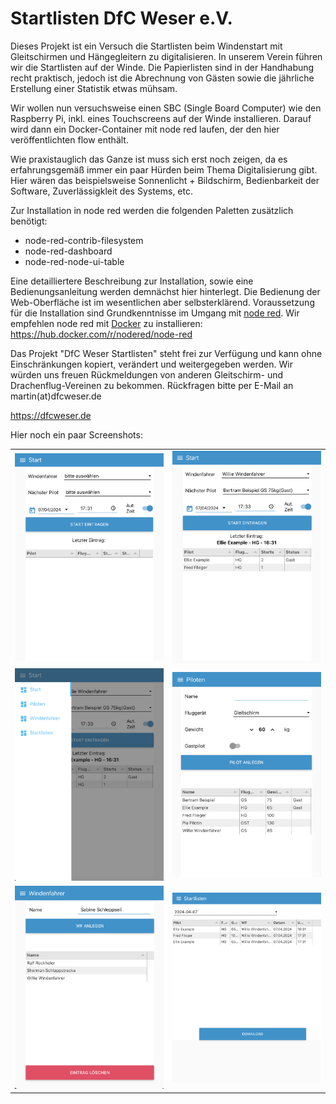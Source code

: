# Startlisten DfC Weser e.V.

Dieses Projekt ist ein Versuch die Startlisten beim Windenstart mit Gleitschirmen und Hängegleitern zu digitalisieren.
In unserem Verein führen wir die Startlisten auf der Winde. Die Papierlisten sind in der Handhabung recht praktisch,
jedoch ist die Abrechnung von Gästen sowie die jährliche Erstellung einer Statistik etwas mühsam.

Wir wollen nun versuchsweise einen SBC (Single Board Computer) wie den Raspberry Pi, inkl. eines Touchscreens auf der Winde installieren.
Darauf wird dann ein Docker-Container mit node red laufen, der den hier veröffentlichten flow enthält.

Wie praxistauglich das Ganze ist muss sich erst noch zeigen, da es erfahrungsgemäß immer ein paar Hürden beim Thema Digitalisierung gibt.
Hier wären das beispielsweise Sonnenlicht + Bildschirm, Bedienbarkeit der Software, Zuverlässigkleit des Systems, etc.

Zur Installation in node red werden die folgenden Paletten zusätzlich benötigt:
- node-red-contrib-filesystem
- node-red-dashboard
- node-red-node-ui-table

Eine detailliertere Beschreibung zur Installation, sowie eine Bedienungsanleitung werden demnächst hier hinterlegt.
Die Bedienung der Web-Oberfläche ist im wesentlichen aber selbsterklärend. Voraussetzung für die Installation sind Grundkenntnisse
im Umgang mit [node red](https://nodered.org/). Wir empfehlen node red mit [Docker](https://www.docker.com/) zu installieren: https://hub.docker.com/r/nodered/node-red


Das Projekt "DfC Weser Startlisten" steht frei zur Verfügung und kann ohne Einschränkungen kopiert, verändert und weitergegeben werden.
Wir würden uns freuen Rückmeldungen von anderen Gleitschirm- und Drachenflug-Vereinen zu bekommen.
Rückfragen bitte per E-Mail an martin(at)dfcweser.de

https://dfcweser.de

Hier noch ein paar Screenshots:

<table border=0>
<tr><td><img src="img/screenshot1.png" alt="drawing" width="400"/></td>
<td><img src="img/screenshot2.png" alt="drawing" width="400"/></td></tr>
<tr><td><img src="img/screenshot3.png" alt="drawing" width="400"/>
<td><img src="img/screenshot4.png" alt="drawing" width="400"/></td></tr>
<tr><td><img src="img/screenshot5.png" alt="drawing" width="400"/></td>
<td><img src="img/screenshot6.png" alt="drawing" width="400"/></td></tr>
</table>
